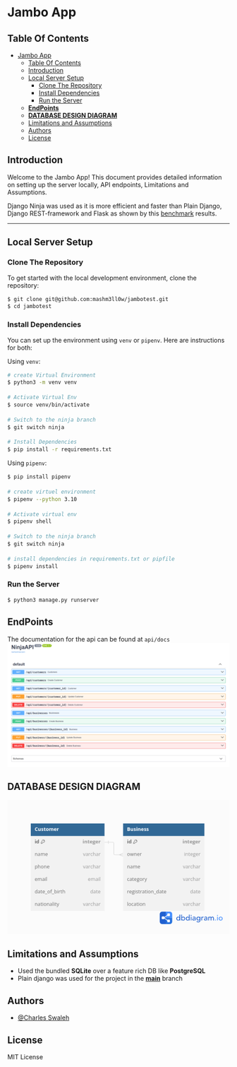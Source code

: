 # Jambo App

## Table Of Contents

- [Jambo App](#jambo-app)
  - [Table Of Contents](#table-of-contents)
  - [Introduction](#introduction)
  - [Local Server Setup](#local-server-setup)
    - [Clone The Repository](#clone-the-repository)
    - [Install Dependencies](#install-dependencies)
    - [Run the Server](#run-the-server)
  - [**EndPoints**](#endpoints)
  - [**DATABASE DESIGN DIAGRAM**](#database-design-diagram)
  - [Limitations and Assumptions](#limitations-and-assumptions)
  - [Authors](#authors)
  - [License](#license)

## Introduction

Welcome to the Jambo App! This document provides detailed information on setting up the server locally, API endpoints, Limitations and Assumptions.

Django Ninja was used as it is more efficient and faster than Plain Django, Django REST-framework and Flask as shown by this [benchmark](https://github.com/vitalik/django-ninja-benchmarks) results.

---

## Local Server Setup

### Clone The Repository

To get started with the local development environment, clone the repository:

```bash
$ git clone git@github.com:mashm3ll0w/jambotest.git
$ cd jambotest
```

### Install Dependencies

You can set up the environment using `venv` or `pipenv`. Here are instructions for both:

Using `venv`:

```bash
# create Virtual Environment
$ python3 -m venv venv

# Activate Virtual Env
$ source venv/bin/activate

# Switch to the ninja branch
$ git switch ninja

# Install Dependencies
$ pip install -r requirements.txt
```

Using `pipenv`:

```bash
$ pip install pipenv

# create virtuel environment
$ pipenv --python 3.10

# Activate virtual env
$ pipenv shell

# Switch to the ninja branch
$ git switch ninja

# install dependencies in requirements.txt or pipfile
$ pipenv install
```

### Run the Server

```bash
$ python3 manage.py runserver
```

## **EndPoints**

The documentation for the api can be found at `api/docs`
  <img src="JamboPay_Ninja_docs.png" >

## **DATABASE DESIGN DIAGRAM**

  <img src="JamboPay_ERD.png" >

## Limitations and Assumptions

- Used the bundled **SQLite** over a feature rich DB like **PostgreSQL**
- Plain django was used for the project in the [**main**](https://github.com/mashm3ll0w/jambotest/tree/main) branch

## Authors

- [@Charles Swaleh](https://github.com/mashm3ll0w)

## License

MIT License
